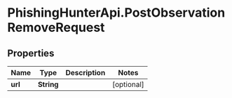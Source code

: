 # PhishingHunterApi.PostObservationRemoveRequest

## Properties

Name | Type | Description | Notes
------------ | ------------- | ------------- | -------------
**url** | **String** |  | [optional] 



